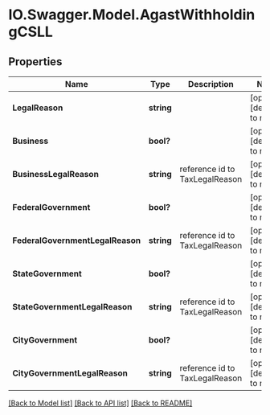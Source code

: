 # IO.Swagger.Model.AgastWithholdingCSLL
## Properties

Name | Type | Description | Notes
------------ | ------------- | ------------- | -------------
**LegalReason** | **string** |  | [optional] [default to null]
**Business** | **bool?** |  | [optional] [default to null]
**BusinessLegalReason** | **string** | reference id to TaxLegalReason | [optional] [default to null]
**FederalGovernment** | **bool?** |  | [optional] [default to null]
**FederalGovernmentLegalReason** | **string** | reference id to TaxLegalReason | [optional] [default to null]
**StateGovernment** | **bool?** |  | [optional] [default to null]
**StateGovernmentLegalReason** | **string** | reference id to TaxLegalReason | [optional] [default to null]
**CityGovernment** | **bool?** |  | [optional] [default to null]
**CityGovernmentLegalReason** | **string** | reference id to TaxLegalReason | [optional] [default to null]

[[Back to Model list]](../README.md#documentation-for-models) [[Back to API list]](../README.md#documentation-for-api-endpoints) [[Back to README]](../README.md)

